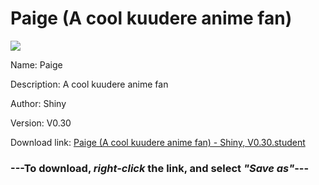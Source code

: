 # Paige (A cool kuudere anime fan)

<img src = "https://raw.githubusercontent.com/Arbiter1223/Daigaku-Gurashi-Custom-Students/master/Students/Files/Paige%20(A%20cool%20kuudere%20anime%20fan).png">

Name: Paige

Description: A cool kuudere anime fan

Author: Shiny

Version: V0.30

Download link: <a href="https://raw.githubusercontent.com/Arbiter1223/Daigaku-Gurashi-Custom-Students/master/Students/Files/Paige%20(A%20cool%20kuudere%20anime%20fan)%20-%20Shiny%2C%20V0.30.student">Paige (A cool kuudere anime fan) - Shiny, V0.30.student</a>

### ---**To download, _right-click_ the link, and select _"Save as"_**---
